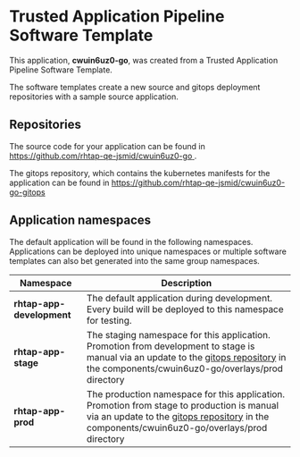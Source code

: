 # Trusted Application Pipeline Software Template

This application, **cwuin6uz0-go**, was created from a Trusted Application Pipeline Software Template.

The software templates create a new source and gitops deployment repositories with a sample source application. 

## Repositories

The source code for your application can be found in [https://github.com/rhtap-qe-jsmid/cwuin6uz0-go ](https://github.com/rhtap-qe-jsmid/cwuin6uz0-go ).
 
The gitops repository, which contains the kubernetes manifests for the application can be found in 
[https://github.com/rhtap-qe-jsmid/cwuin6uz0-go-gitops ](https://github.com/rhtap-qe-jsmid/cwuin6uz0-go-gitops ) 

## Application namespaces 

The default application will be found in the following namespaces. Applications can be deployed into unique namespaces or multiple software templates can also bet generated into the same group namespaces.  

|  Namespace   |  Description   |  
| -------- | -------- |   
| **rhtap-app-development** | The default application during development. Every build will be deployed to this namespace for testing. | 
| **rhtap-app-stage** | The staging namespace for this application. Promotion from development to stage is manual via an update to the [gitops repository](https://github.com/rhtap-qe-jsmid/cwuin6uz0-go-gitops ) in the components/cwuin6uz0-go/overlays/prod directory |  
| **rhtap-app-prod** | The production namespace for this application. Promotion from stage to production is manual via an update to the [gitops repository](https://github.com/rhtap-qe-jsmid/cwuin6uz0-go-gitops ) in the components/cwuin6uz0-go/overlays/prod directory | 